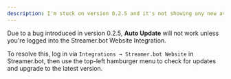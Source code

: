 ```yaml
---
description: I'm stuck on version 0.2.5 and it's not showing any new available updates.
---
```


Due to a bug introduced in version 0.2.5, **Auto Update** will not work unless you're logged into the Streamer.bot Website Integration.

To resolve this, log in via `Integrations → Streamer.bot Website` in Streamer.bot, then use the top-left hamburger menu to check for updates and upgrade to the latest version.
